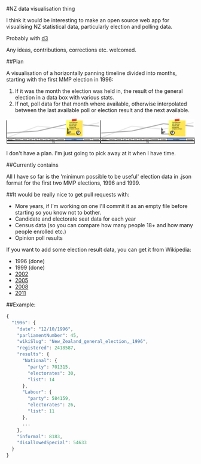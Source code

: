 #NZ data visualisation thing

I think it would be interesting to make an open source web app for visualising NZ statistical data, particularly election and polling data.

Probably with [d3](http://d3js.org/)

Any ideas, contributions, corrections etc. welcomed. 

##Plan

A visualisation of a horizontally panning timeline divided into months, starting with the first MMP election in 1996: 

1. If it was the month the election was held in, the result of the general election in a data box with various stats.
2. If not, poll data for that month where available, otherwise interpolated between the last available poll or election result and the next available. 

![](timeline.png)

I don't have a plan. I'm just going to pick away at it when I have time. 

##Currently contains

All I have so far is the 'minimum possible to be useful' election data in .json format for the first two MMP elections, 1996 and 1999.

##It would be really nice to get pull requests with:

- More years, if I'm working on one I'll commit it as an empty file before starting so you know not to bother.
- Candidate and electorate seat data for each year
- Census data (so you can compare how many people 18+ and how many people enrolled etc.)
- Opinion poll results 

If you want to add some election result data, you can get it from Wikipedia:
- 1996 (done)
- 1999 (done)
- [2002](http://en.wikipedia.org/wiki/New_Zealand_general_election,_2002)
- [2005](http://en.wikipedia.org/wiki/New_Zealand_general_election,_2005)
- [2008](http://en.wikipedia.org/wiki/New_Zealand_general_election,_2008)
- [2011](http://en.wikipedia.org/wiki/New_Zealand_general_election,_2011)

##Example:

```javascript
{
  "1996": {    
    "date": "12/10/1996",
    "parliamentNumber": 45,
    "wikiSlug": "New_Zealand_general_election,_1996",
    "registered": 2418587,
    "results": {
      "National": {
        "party": 701315,
        "electorates": 30,
        "list": 14
      },
      "Labour": {
        "party": 584159,
        "electorates": 26,
        "list": 11
      },
      ...
    },
    "informal": 8183,
    "disallowedSpecial": 54633
  }
}
```